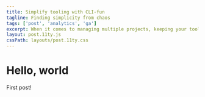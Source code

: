 ```yaml
---
title: Simplify tooling with CLI-fun
tagline: Finding simplicity from chaos
tags: ['post', 'analytics', 'ga']
excerpt: When it comes to managing multiple projects, keeping your tooling consistent and bug free can become a painful prospect.
layout: post.11ty.js
cssPath: layouts/post.11ty.css
---
```


# Hello, world

First post!
